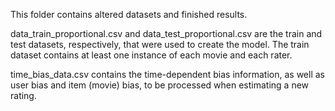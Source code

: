 This folder contains altered datasets and finished results.

data_train_proportional.csv and data_test_proportional.csv are the train and test datasets, respectively, that were used to create the model. The train dataset contains at least one instance of each movie and each rater.

time_bias_data.csv contains the time-dependent bias information, as well as user bias and item (movie) bias, to be processed when estimating a new rating.
